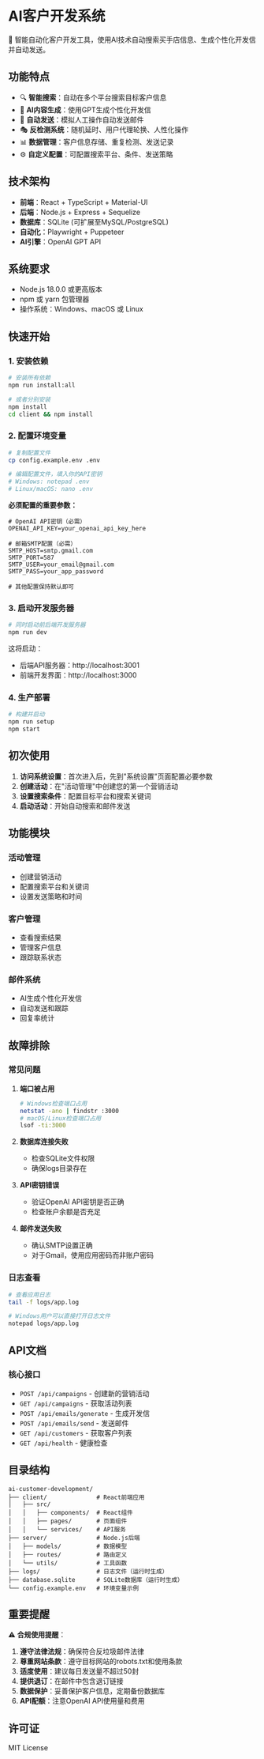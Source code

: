 # AI客户开发系统

🤖 智能自动化客户开发工具，使用AI技术自动搜索买手店信息、生成个性化开发信并自动发送。

## 功能特点

- 🔍 **智能搜索**：自动在多个平台搜索目标客户信息
- 🤖 **AI内容生成**：使用GPT生成个性化开发信
- 📧 **自动发送**：模拟人工操作自动发送邮件  
- 🎭 **反检测系统**：随机延时、用户代理轮换、人性化操作
- 📊 **数据管理**：客户信息存储、重复检测、发送记录
- ⚙️ **自定义配置**：可配置搜索平台、条件、发送策略

## 技术架构

- **前端**：React + TypeScript + Material-UI
- **后端**：Node.js + Express + Sequelize
- **数据库**：SQLite (可扩展至MySQL/PostgreSQL)
- **自动化**：Playwright + Puppeteer
- **AI引擎**：OpenAI GPT API

## 系统要求

- Node.js 18.0.0 或更高版本
- npm 或 yarn 包管理器
- 操作系统：Windows、macOS 或 Linux

## 快速开始

### 1. 安装依赖

```bash
# 安装所有依赖
npm run install:all

# 或者分别安装
npm install
cd client && npm install
```

### 2. 配置环境变量

```bash
# 复制配置文件
cp config.example.env .env

# 编辑配置文件，填入你的API密钥
# Windows: notepad .env
# Linux/macOS: nano .env
```

**必须配置的重要参数：**

```env
# OpenAI API密钥（必需）
OPENAI_API_KEY=your_openai_api_key_here

# 邮箱SMTP配置（必需）
SMTP_HOST=smtp.gmail.com
SMTP_PORT=587
SMTP_USER=your_email@gmail.com
SMTP_PASS=your_app_password

# 其他配置保持默认即可
```

### 3. 启动开发服务器

```bash
# 同时启动前后端开发服务器
npm run dev
```

这将启动：
- 后端API服务器：http://localhost:3001
- 前端开发界面：http://localhost:3000

### 4. 生产部署

```bash
# 构建并启动
npm run setup
npm start
```

## 初次使用

1. **访问系统设置**：首次进入后，先到"系统设置"页面配置必要参数
2. **创建活动**：在"活动管理"中创建您的第一个营销活动
3. **设置搜索条件**：配置目标平台和搜索关键词
4. **启动活动**：开始自动搜索和邮件发送

## 功能模块

### 活动管理
- 创建营销活动
- 配置搜索平台和关键词
- 设置发送策略和时间

### 客户管理
- 查看搜索结果
- 管理客户信息
- 跟踪联系状态

### 邮件系统
- AI生成个性化开发信
- 自动发送和跟踪
- 回复率统计

## 故障排除

### 常见问题

1. **端口被占用**
   ```bash
   # Windows检查端口占用
   netstat -ano | findstr :3000
   # macOS/Linux检查端口占用
   lsof -ti:3000
   ```

2. **数据库连接失败**
   - 检查SQLite文件权限
   - 确保logs目录存在

3. **API密钥错误**
   - 验证OpenAI API密钥是否正确
   - 检查账户余额是否充足

4. **邮件发送失败**
   - 确认SMTP设置正确
   - 对于Gmail，使用应用密码而非账户密码

### 日志查看

```bash
# 查看应用日志
tail -f logs/app.log

# Windows用户可以直接打开日志文件
notepad logs/app.log
```

## API文档

### 核心接口

- `POST /api/campaigns` - 创建新的营销活动
- `GET /api/campaigns` - 获取活动列表
- `POST /api/emails/generate` - 生成开发信
- `POST /api/emails/send` - 发送邮件
- `GET /api/customers` - 获取客户列表
- `GET /api/health` - 健康检查

## 目录结构

```
ai-customer-development/
├── client/              # React前端应用
│   ├── src/
│   │   ├── components/  # React组件
│   │   ├── pages/       # 页面组件
│   │   └── services/    # API服务
├── server/              # Node.js后端
│   ├── models/          # 数据模型
│   ├── routes/          # 路由定义
│   └── utils/           # 工具函数
├── logs/                # 日志文件（运行时生成）
├── database.sqlite      # SQLite数据库（运行时生成）
└── config.example.env   # 环境变量示例
```

## 重要提醒

⚠️ **合规使用提醒**：

1. **遵守法律法规**：确保符合反垃圾邮件法律
2. **尊重网站条款**：遵守目标网站的robots.txt和使用条款
3. **适度使用**：建议每日发送量不超过50封
4. **提供退订**：在邮件中包含退订链接
5. **数据保护**：妥善保护客户信息，定期备份数据库
6. **API配额**：注意OpenAI API使用量和费用

## 许可证

MIT License 